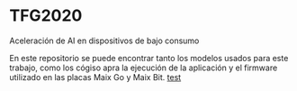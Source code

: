 # TFG2020
Aceleración de AI en dispositivos de bajo consumo


En este repositorio se puede encontrar tanto los modelos usados para este trabajo, como los cógiso apra la ejecución de la aplicación y el firmware utilizado en las placas Maix Go y Maix Bit.
[test](images/image.png)
